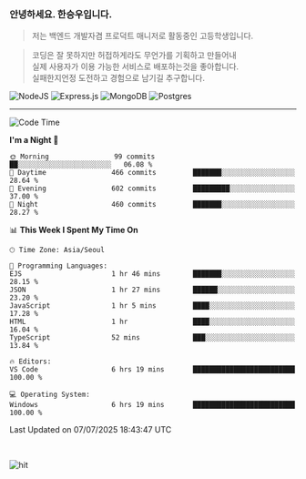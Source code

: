 ### 안녕하세요. 한승우입니다.

> 저는 백엔드 개발자겸 프로덕트 매니저로 활동중인 고등학생입니다.

> 코딩은 잘 못하지만 허접하게라도 무언가를 기획하고 만들어내<br>
> 실제 사용자가 이용 가능한 서비스로 배포하는것을 좋아합니다.<br>
> 실패한지언정 도전하고 경험으로 남기길 추구합니다.

![NodeJS](https://img.shields.io/badge/node.js-6DA55F?style=for-the-badge&logo=node.js&logoColor=white) 
![Express.js](https://img.shields.io/badge/express.js-%23404d59.svg?style=for-the-badge&logo=express&logoColor=%2361DAFB) ![MongoDB](https://img.shields.io/badge/MongoDB-%234ea94b.svg?style=for-the-badge&logo=mongodb&logoColor=white) ![Postgres](https://img.shields.io/badge/postgres-%23316192.svg?style=for-the-badge&logo=postgresql&logoColor=white)

---


<!--START_SECTION:waka-->
![Code Time](http://img.shields.io/badge/Code%20Time-420%20hrs%2036%20mins-blue)

**I'm a Night 🦉** 

```text
🌞 Morning                99 commits          ██░░░░░░░░░░░░░░░░░░░░░░░   06.08 % 
🌆 Daytime                466 commits         ███████░░░░░░░░░░░░░░░░░░   28.64 % 
🌃 Evening                602 commits         █████████░░░░░░░░░░░░░░░░   37.00 % 
🌙 Night                  460 commits         ███████░░░░░░░░░░░░░░░░░░   28.27 % 
```


📊 **This Week I Spent My Time On** 

```text
🕑︎ Time Zone: Asia/Seoul

💬 Programming Languages: 
EJS                      1 hr 46 mins        ███████░░░░░░░░░░░░░░░░░░   28.15 % 
JSON                     1 hr 27 mins        ██████░░░░░░░░░░░░░░░░░░░   23.20 % 
JavaScript               1 hr 5 mins         ████░░░░░░░░░░░░░░░░░░░░░   17.28 % 
HTML                     1 hr                ████░░░░░░░░░░░░░░░░░░░░░   16.04 % 
TypeScript               52 mins             ███░░░░░░░░░░░░░░░░░░░░░░   13.84 % 

🔥 Editors: 
VS Code                  6 hrs 19 mins       █████████████████████████   100.00 % 

💻 Operating System: 
Windows                  6 hrs 19 mins       █████████████████████████   100.00 % 
```


 Last Updated on 07/07/2025 18:43:47 UTC
<!--END_SECTION:waka-->

<br>

![hit](https://myhits.vercel.app/api/hit/https%3A%2F%2Fgithub.com%2Fhqnseung?color=bluelabel=hit&size=small)
